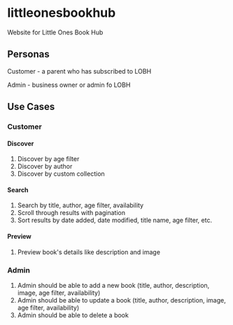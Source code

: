 # littleonesbookhub
Website for Little Ones Book Hub

## Personas

Customer - a parent who has subscribed to LOBH

Admin - business owner or admin fo LOBH

## Use Cases

### Customer

#### Discover
1. Discover by age filter
2. Discover by author
3. Discover by custom collection

#### Search
1. Search by title, author, age filter, availability
2. Scroll through results with pagination
3. Sort results by date added, date modified, title name, age filter, etc.

#### Preview
1. Preview book's details like description and image

### Admin
1. Admin should be able to add a new book (title, author, description, image, age filter, availability)
2. Admin should be able to update a book (title, author, description, image, age filter, availability)
3. Admin should be able to delete a book
